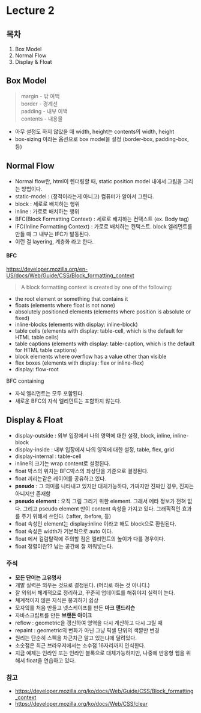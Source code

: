 # Lecture 2

## 목차
1. Box Model
2. Normal Flow
3. Display & Float


##  Box Model
>margin - 밖 여백   
>border - 경계선  
>padding - 내부 여백  
>contents - 내용물

- 아무 설정도 하지 않았을 때 width, height는 contents의 width, height
- box-sizing 이라는 옵션으로 box model을 설정 (border-box, padding-box, 등)

## Normal Flow
- Normal flow란, html이 렌더링할 때, static position model 내에서 그림을 그리는 방법이다.
- static-model : (정적이라는게 아니고) 컴퓨터가 알아서 그린다.
- block : 세로로 배치하는 행위
- inline : 가로로 배치하는 행위
- BFC(Block Formatting Context) : 세로로 배치하는 컨택스트 (ex. Body tag)
- IFC(Inline Formatting Context) : 가로로 배치하는 컨택스트. block 엘리먼트를 만들 때 그 내부는 IFC가 발동된다.
- 이런 걸 layering, 계층화 라고 한다.

#### BFC
https://developer.mozilla.org/en-US/docs/Web/Guide/CSS/Block_formatting_context
> A block formatting context is created by one of the following:
- the root element or something that contains it
- floats (elements where float is not none)
- absolutely positioned elements (elements where position is absolute or fixed)
- inline-blocks (elements with display: inline-block)
- table cells (elements with display: table-cell, which is the default for HTML table cells)
- table captions (elements with display: table-caption, which is the default for HTML table captions)
- block elements where overflow has a value other than visible
- flex boxes (elements with display: flex or inline-flex)
- display: flow-root  



BFC containing
- 자식 엘리먼트는 모두 포함된다.
- 새로운 BFC의 자식 엘리먼트는 포함하지 않는다.


## Display & Float
- display-outside : 외부 입장에서 나의 영역에 대한 설정, block, inline, inline-block
- display-inside : 내부 입장에서 나의 영역에 대한 설정, table, flex, grid
- display-internal : table-cell
- inline의 크기는 wrap content로 설정된다.
- float 박스의 위치는 BFC박스의 좌상단을 기준으로 결정된다.
- float 끼리는같은 레이어를 공유하고 있다.
- **pseudo** : 그 의미를 나타내고 있지만 대체가능하다, 가짜지만 진짜인 경우, 진짜는 아니지만 존재함
- **pseudo element** : 오직 그림 그리기 위한 element. 그래서 메타 정보가 전혀 없다. 그리고 pseudo element 만이 content 속성을 가지고 있다. 그래픽적인 효과를 주기 위해서 쓰인다.
 (:after, :before, 등)
- float 속성인 element는 display:inline 이라고 해도 block으로 환원된다.
- float 속성은 width가 기본적으로 auto 이다.
- float 에서 컬럼탈락에 주의할 점은 엘리먼트의 높이가 다를 경우이다.
- float 정렬이란?? 남는 공간에 잘 끼워넣는다.






### 주석
- **모든 단어는 고유명사**
- 개발 실력은 외우는 것으로 결정된다. (머리로 하는 것 아니다.)
- 잘 외워서 체계적으로 정리하고, 꾸준히 업데이트를 해줘야지 실력이 는다.
- 쳬계적이지 않은 지식은 붕괴하기 쉽상
- 모자잌를 처음 만들고 넷스케이프를 만든 **마크 앤드리슨**
- 자바스크립트를 만든 **브랜든 아이크**
- reflow : geometric을 갱신하여 영역을 다시 계산하고 다시 그릴 때
- repaint : geometric의 변화가 아닌 그냥 픽셀 단위의 색깔만 변경
- 원리는 단순히 스펙을 차근차근 알고 있는냐에 달려있다.
- 소숫점은 최근 브라우저에서는 소수점 16자리까지 인식한다.
- 지금 예제는 인라인 또는 인라인 블록으로 대체가능하지만, 나중에 반응형 웹을 위해서 float을 연습하고 있다.
### 참고
- https://developer.mozilla.org/ko/docs/Web/Guide/CSS/Block_formatting_context
- https://developer.mozilla.org/ko/docs/Web/CSS/clear
